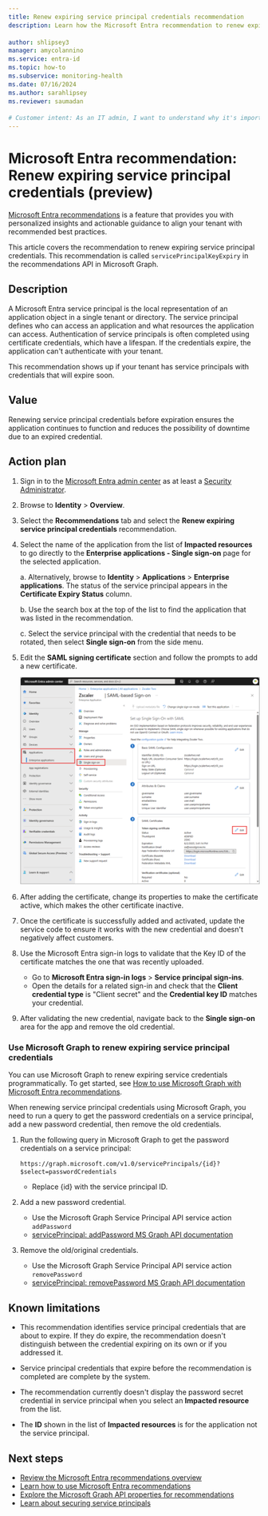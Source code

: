```yaml
---
title: Renew expiring service principal credentials recommendation
description: Learn how the Microsoft Entra recommendation to renew expiring service principal credentials work and why it's important.

author: shlipsey3
manager: amycolannino
ms.service: entra-id
ms.topic: how-to
ms.subservice: monitoring-health
ms.date: 07/16/2024
ms.author: sarahlipsey
ms.reviewer: saumadan

# Customer intent: As an IT admin, I want to understand why it's important to renew expiring service principals so I can make sure my applications continue to function.
---
```

# Microsoft Entra recommendation: Renew expiring service principal credentials (preview)

[Microsoft Entra recommendations](overview-recommendations.md) is a feature that provides you with personalized insights and actionable guidance to align your tenant with recommended best practices.

This article covers the recommendation to renew expiring service principal credentials. This recommendation is called `servicePrincipalKeyExpiry` in the recommendations API in Microsoft Graph. 

## Description

A Microsoft Entra service principal is the local representation of an application object in a single tenant or directory. The service principal defines who can access an application and what resources the application can access. Authentication of service principals is often completed using certificate credentials, which have a lifespan. If the credentials expire, the application can't authenticate with your tenant. 

This recommendation shows up if your tenant has service principals with credentials that will expire soon.

## Value 

Renewing service principal credentials before expiration ensures the application continues to function and reduces the possibility of downtime due to an expired credential.

## Action plan

1. Sign in to the [Microsoft Entra admin center](https://entra.microsoft.com) as at least a [Security Administrator](../role-based-access-control/permissions-reference.md#search-administrator).

1. Browse to **Identity** > **Overview**.

1. Select the **Recommendations** tab and select the **Renew expiring service principal credentials** recommendation.

1. Select the name of the application from the list of **Impacted resources** to go directly to the **Enterprise applications - Single sign-on** page for the selected application.

    a. Alternatively, browse to **Identity** > **Applications** > **Enterprise applications**. The status of the service principal appears in the **Certificate Expiry Status** column.
    
    b. Use the search box at the top of the list to find the application that was listed in the recommendation.
      
    c. Select the service principal with the credential that needs to be rotated, then select **Single sign-on** from the side menu.

1. Edit the **SAML signing certificate** section and follow the prompts to add a new certificate.
    
    ![Screenshot of the edit single-sign-on process.](media/recommendation-renew-expriring-service-principal-credential/recommendation-edit-sso.png)

1. After adding the certificate, change its properties to make the certificate active, which makes the other certificate inactive.
1. Once the certificate is successfully added and activated, update the service code to ensure it works with the new credential and doesn't negatively affect customers.
1. Use the Microsoft Entra sign-in logs to validate that the Key ID of the certificate matches the one that was recently uploaded.
    - Go to **Microsoft Entra sign-in logs** > **Service principal sign-ins**.
    - Open the details for a related sign-in and check that the **Client credential type** is "Client secret" and the **Credential key ID** matches your credential.
1. After validating the new credential, navigate back to the **Single sign-on** area for the app and remove the old credential.

### Use Microsoft Graph to renew expiring service principal credentials

You can use Microsoft Graph to renew expiring service credentials programmatically. To get started, see [How to use Microsoft Graph with Microsoft Entra recommendations](howto-use-recommendations.md#how-to-use-microsoft-graph-with-azure-active-directory-recommendations).

When renewing service principal credentials using Microsoft Graph, you need to run a query to get the password credentials on a service principal, add a new password credential, then remove the old credentials. 

1. Run the following query in Microsoft Graph to get the password credentials on a service principal:

    ```http
    https://graph.microsoft.com/v1.0/servicePrincipals/{id}?$select=passwordCredentials
    ```
    - Replace {id} with the service principal ID.

1. Add a new password credential.
    - Use the Microsoft Graph Service Principal API service action `addPassword`
    - [servicePrincipal: addPassword MS Graph API documentation](/graph/api/serviceprincipal-addpassword?view=graph-rest-beta&preserve-view=true)

1. Remove the old/original credentials.
    - Use the Microsoft Graph Service Principal API service action `removePassword`
    - [servicePrincipal: removePassword MS Graph API documentation](/graph/api/serviceprincipal-removepassword?view=graph-rest-beta&preserve-view=true) 

## Known limitations

- This recommendation identifies service principal credentials that are about to expire. If they do expire, the recommendation doesn't distinguish between the credential expiring on its own or if you addressed it.

- Service principal credentials that expire before the recommendation is completed are complete by the system.

- The recommendation currently doesn't display the password secret credential in service principal when you select an **Impacted resource** from the list.

- The **ID** shown in the list of **Impacted resources** is for the application not the service principal.

## Next steps

- [Review the Microsoft Entra recommendations overview](overview-recommendations.md)
- [Learn how to use Microsoft Entra recommendations](howto-use-recommendations.md)
- [Explore the Microsoft Graph API properties for recommendations](/graph/api/resources/recommendation)
- [Learn about securing service principals](~/architecture/service-accounts-principal.md)
